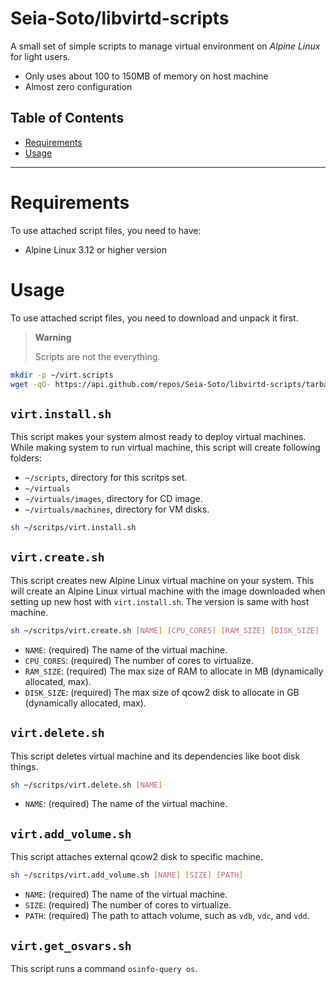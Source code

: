 # Seia-Soto/libvirtd-scripts

A small set of simple scripts to manage virtual environment on *Alpine Linux* for light users.

- Only uses about 100 to 150MB of memory on host machine
- Almost zero configuration

## Table of Contents

- [Requirements](#requirements)
- [Usage](#usage)

----

# Requirements

To use attached script files, you need to have:

- Alpine Linux 3.12 or higher version

# Usage

To use attached script files, you need to download and unpack it first.

> **Warning**
>
> Scripts are not the everything.

```sh
mkdir -p ~/virt.scripts
wget -qO- https://api.github.com/repos/Seia-Soto/libvirtd-scripts/tarball | tar xvz - -C ~/virt.scripts
```

## `virt.install.sh`

This script makes your system almost ready to deploy virtual machines.
While making system to run virtual machine, this script will create following folders:

- `~/scripts`, directory for this scritps set.
- `~/virtuals`
- `~/virtuals/images`, directory for CD image.
- `~/virtuals/machines`, directory for VM disks.

```sh
sh ~/scritps/virt.install.sh
```

## `virt.create.sh`

This script creates new Alpine Linux virtual machine on your system.
This will create an Alpine Linux virtual machine with the image downloaded when setting up new host with `virt.install.sh`.
The version is same with host machine.

```sh
sh ~/scritps/virt.create.sh [NAME] [CPU_CORES] [RAM_SIZE] [DISK_SIZE]
```

- `NAME`: (required) The name of the virtual machine.
- `CPU_CORES`: (required) The number of cores to virtualize.
- `RAM_SIZE`: (required) The max size of RAM to allocate in MB (dynamically allocated, max).
- `DISK_SIZE`: (required) The max size of qcow2 disk to allocate in GB (dynamically allocated, max).

## `virt.delete.sh`

This script deletes virtual machine and its dependencies like boot disk things.

```sh
sh ~/scritps/virt.delete.sh [NAME]
```

- `NAME`: (required) The name of the virtual machine.

## `virt.add_volume.sh`

This script attaches external qcow2 disk to specific machine.

```sh
sh ~/scritps/virt.add_volume.sh [NAME] [SIZE] [PATH]
```

- `NAME`: (required) The name of the virtual machine.
- `SIZE`: (required) The number of cores to virtualize.
- `PATH`: (required) The path to attach volume, such as `vdb`, `vdc`, and `vdd`.

## `virt.get_osvars.sh`

This script runs a command `osinfo-query os`.
